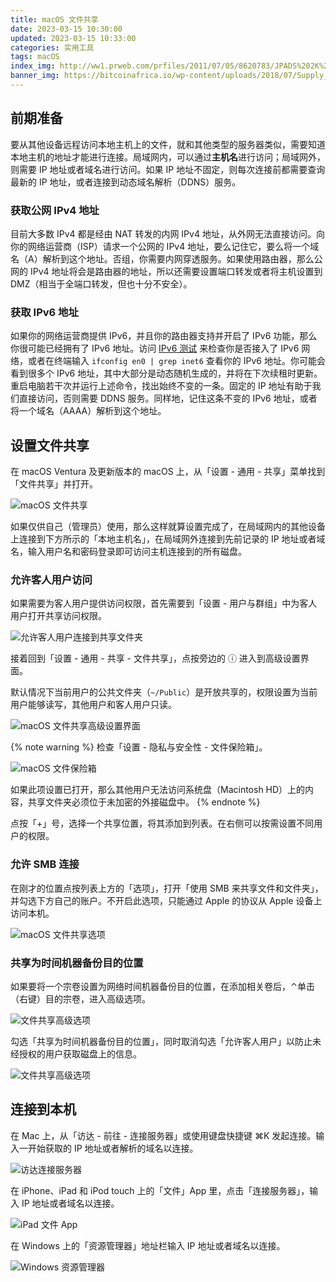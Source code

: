 ```yaml
---
title: macOS 文件共享
date: 2023-03-15 10:30:00
updated: 2023-03-15 10:33:00
categories: 实用工具
tags: macOS
index_img: http://ww1.prweb.com/prfiles/2011/07/05/8620783/JPADS%202K%20FF%20in%20flight%201.JPG
banner_img: https://bitcoinafrica.io/wp-content/uploads/2018/07/Supply_air_drop_outside_of_Forward_Operating_Base_Boris_110922-A-AR883-003.jpg
---
```


## 前期准备

要从其他设备远程访问本地主机上的文件，就和其他类型的服务器类似，需要知道本地主机的地址才能进行连接。局域网内，可以通过**主机名**进行访问；局域网外，则需要 IP 地址或者域名进行访问。如果 IP 地址不固定，则每次连接前都需要查询最新的 IP 地址，或者连接到动态域名解析（DDNS）服务。

### 获取公网 IPv4 地址

目前大多数 IPv4 都是经由 NAT 转发的内网 IPv4 地址，从外网无法直接访问。向你的网络运营商（ISP）请求一个公网的 IPv4 地址，要么记住它，要么将一个域名（A）解析到这个地址。否组，你需要内网穿透服务。如果使用路由器，那么公网的 IPv4 地址将会是路由器的地址，所以还需要设置端口转发或者将主机设置到 DMZ（相当于全端口转发，但也十分不安全）。

### 获取 IPv6 地址

如果你的网络运营商提供 IPv6，并且你的路由器支持并开启了 IPv6 功能，那么你很可能已经拥有了 IPv6 地址。访问 [IPv6 测试](http://test-ipv6.com/) 来检查你是否接入了 IPv6 网络，或者在终端输入 `ifconfig en0 | grep inet6` 查看你的 IPv6 地址。你可能会看到很多个 IPv6 地址，其中大部分是动态随机生成的，并将在下次续租时更新。重启电脑若干次并运行上述命令，找出始终不变的一条。固定的 IP 地址有助于我们直接访问，否则需要 DDNS 服务。同样地，记住这条不变的 IPv6 地址，或者将一个域名（AAAA）解析到这个地址。

## 设置文件共享

在 macOS Ventura 及更新版本的 macOS 上，从「设置 - 通用 - 共享」菜单找到「文件共享」并打开。

![macOS 文件共享](macOS-File-Share.png)

如果仅供自己（管理员）使用，那么这样就算设置完成了，在局域网内的其他设备上连接到下方所示的「本地主机名」，在局域网外连接到先前记录的 IP 地址或者域名，输入用户名和密码登录即可访问主机连接到的所有磁盘。

### 允许客人用户访问

如果需要为客人用户提供访问权限，首先需要到「设置 - 用户与群组」中为客人用户打开共享访问权限。

![允许客人用户连接到共享文件夹](Allow-Guest-Access-Shared-Folder.png)

接着回到「设置 - 通用 - 共享 - 文件共享」，点按旁边的 ⓘ 进入到高级设置界面。

默认情况下当前用户的公共文件夹（`~/Public`）是开放共享的，权限设置为当前用户能够读写，其他用户和客人用户只读。

![macOS 文件共享高级设置界面](macOS-File-Share-Info.png)

{% note warning %}
检查「设置 - 隐私与安全性 - 文件保险箱」。

![macOS 文件保险箱](macOS-File-Vault.png)

如果此项设置已打开，那么其他用户无法访问系统盘（Macintosh HD）上的内容，共享文件夹必须位于未加密的外接磁盘中。
{% endnote %}

点按「+」号，选择一个共享位置，将其添加到列表。在右侧可以按需设置不同用户的权限。

### 允许 SMB 连接

在刚才的位置点按列表上方的「选项」，打开「使用 SMB 来共享文件和文件夹」，并勾选下方自己的账户。不开启此选项，只能通过 Apple 的协议从 Apple 设备上访问本机。

![macOS 文件共享选项](macOS-File-Share-Info-SMB.png)

### 共享为时间机器备份目的位置

如果要将一个宗卷设置为网络时间机器备份目的位置，在添加相关卷后，⌃单击（右键）目的宗卷，进入高级选项。

![文件共享高级选项](macOS-File-Share-Info-Right-Menu.png)

勾选「共享为时间机器备份目的位置」，同时取消勾选「允许客人用户」以防止未经授权的用户获取磁盘上的信息。

![文件共享高级选项](macOS-File-Share-Info-Advanced-Option.png)

## 连接到本机

在 Mac 上，从「访达 - 前往 - 连接服务器」或使用键盘快捷键 ⌘K 发起连接。输入一开始获取的 IP 地址或者解析的域名以连接。

![访达连接服务器](Finder-Connect-to-Server.png)

在 iPhone、iPad 和 iPod touch 上的「文件」App 里，点击「连接服务器」，输入 IP 地址或者域名以连接。

![iPad 文件 App](iPad-File-App.png)

在 Windows 上的「资源管理器」地址栏输入 IP 地址或者域名以连接。

![Windows 资源管理器](Windows-Explorer.png)
